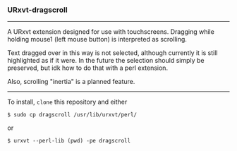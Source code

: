 ### URxvt-dragscroll
---

A URxvt extension designed for use with touchscreens. Dragging while holding mouse1 (left mouse button) is interpreted as scrolling.

Text dragged over in this way is not selected, although currently it is still highlighted as if it were. In the future the selection should simply be preserved, but idk how to do that with a perl extension.

Also, scrolling "inertia" is a planned feature.

---

To install, `clone` this repository and either

`$ sudo cp dragscroll /usr/lib/urxvt/perl/`

or

`$ urxvt --perl-lib (pwd) -pe dragscroll`